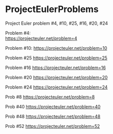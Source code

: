 # ProjectEulerProblems

Project Euler problem #4, #10, #25, #16, #20, #24

Problem #4:  
https://projecteuler.net/problem=4

Problem #10: 
https://projecteuler.net/problem=10

Problem #25 
https://projecteuler.net/problem=25

Problem #16 
https://projecteuler.net/problem=16

Problem #20 
https://projecteuler.net/problem=20

Problem #24 
https://projecteuler.net/problem=24

Prob #8 
https://projecteuler.net/problem=8

Prob #40
https://projecteuler.net/problem=40

Prob #48
https://projecteuler.net/problem=48

Prob #52 
https://projecteuler.net/problem=52
